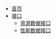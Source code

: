 <!-- 导航栏配置 -->

* [首页](/)
* [接口](/)
    * [资源数据接口](api/data/resources.md "资源数据接口")
    * [性能数据接口](api/data/performance.md "性能数据接口")
